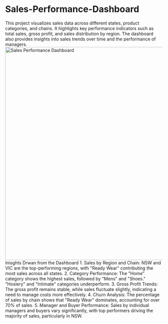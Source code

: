 # Sales-Performance-Dashboard
This project visualizes sales data across different states, product categories, and chains.
It highlights key performance indicators such as total sales, gross profit, and sales distribution by region. The dashboard also provides insights into sales trends over time and the performance of managers.<img width="682" alt="Sales Performance Dashboard" src="https://github.com/user-attachments/assets/fc613f4c-326c-441d-8312-715e69523782">
Inisghts Drwan from the Dashboard 1. Sales by Region and Chain: NSW and VIC are the top-performing regions, with "Ready Wear" contributing the most sales across all states. 2. Category Performance: The "Home" category shows the highest sales, followed by "Mens" and "Shoes." "Hosiery" and "Intimate" categories underperform. 3. Gross Profit Trends: The gross profit remains stable, while sales fluctuate slightly, indicating a need to manage costs more effectively. 4. Churn Analysis: The percentage of sales by chain shows that "Ready Wear" dominates, accounting for over 70% of sales. 5. Manager and Buyer Performance: Sales by individual managers and buyers vary significantly, with top performers driving the majority of sales, particularly in NSW.
